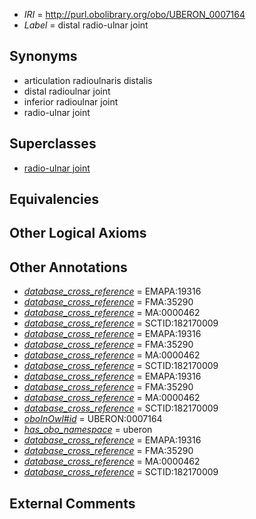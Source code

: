  * *IRI* = http://purl.obolibrary.org/obo/UBERON_0007164
 * *Label* = distal radio-ulnar joint

## Synonyms

 * articulation radioulnaris distalis
 * distal radioulnar joint
 * inferior radioulnar joint
 * radio-ulnar joint

## Superclasses

 * [radio-ulnar joint](../../UBERON/28/UBERON_0001528.md)

## Equivalencies


## Other Logical Axioms


## Other Annotations

 * *[database_cross_reference](../../ef/oboInOwl#hasDbXref.md)* = EMAPA:19316
 * *[database_cross_reference](../../ef/oboInOwl#hasDbXref.md)* = FMA:35290
 * *[database_cross_reference](../../ef/oboInOwl#hasDbXref.md)* = MA:0000462
 * *[database_cross_reference](../../ef/oboInOwl#hasDbXref.md)* = SCTID:182170009
 * *[database_cross_reference](../../ef/oboInOwl#hasDbXref.md)* = EMAPA:19316
 * *[database_cross_reference](../../ef/oboInOwl#hasDbXref.md)* = FMA:35290
 * *[database_cross_reference](../../ef/oboInOwl#hasDbXref.md)* = MA:0000462
 * *[database_cross_reference](../../ef/oboInOwl#hasDbXref.md)* = SCTID:182170009
 * *[database_cross_reference](../../ef/oboInOwl#hasDbXref.md)* = EMAPA:19316
 * *[database_cross_reference](../../ef/oboInOwl#hasDbXref.md)* = FMA:35290
 * *[database_cross_reference](../../ef/oboInOwl#hasDbXref.md)* = MA:0000462
 * *[database_cross_reference](../../ef/oboInOwl#hasDbXref.md)* = SCTID:182170009
 * *[oboInOwl#id](../../id/oboInOwl#id.md)* = UBERON:0007164
 * *[has_obo_namespace](../../ce/oboInOwl#hasOBONamespace.md)* = uberon
 * *[database_cross_reference](../../ef/oboInOwl#hasDbXref.md)* = EMAPA:19316
 * *[database_cross_reference](../../ef/oboInOwl#hasDbXref.md)* = FMA:35290
 * *[database_cross_reference](../../ef/oboInOwl#hasDbXref.md)* = MA:0000462
 * *[database_cross_reference](../../ef/oboInOwl#hasDbXref.md)* = SCTID:182170009

## External Comments

